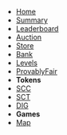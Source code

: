 <!-- docs/_sidebar.md -->

* [Home](./)
* [Summary](./summary.md)
* [Leaderboard](./leaderboard.md)
* [Auction](./auction.md)
* [Store](./store.md)
* [Bank](./bank.md)
* [Levels](./levels.md)
* [ProvablyFair](./provably-fair.md)
* **Tokens**
* [SCC](./scc.md)
* [SCT](./sct.md)
* [DIG](./dig.md)
* **Games**
* [Map](./map.md)